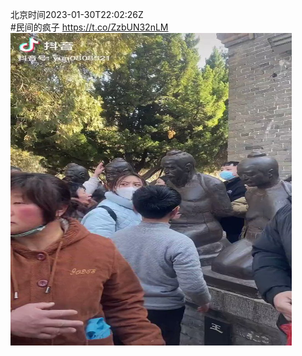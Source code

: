 北京时间2023-01-30T22:02:26Z<br>#民间的疯子 https://t.co/ZzbUN32nLM<br><img src='/temp/video/2023/y-Month-1/au-Day-30/whyyoutouzhele/1620059867808686080_0.jpg' width='450' height='500'><br><br>